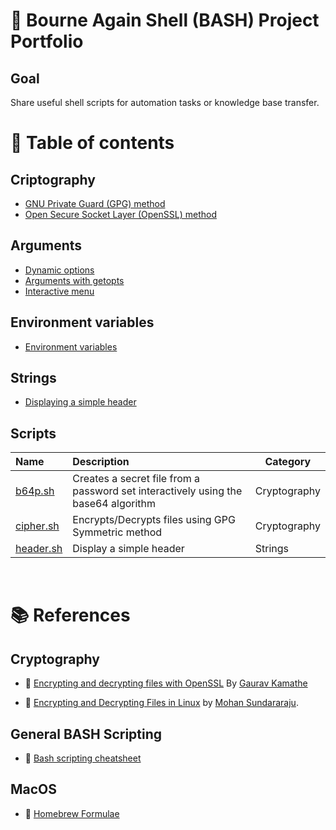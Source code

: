 # :notebook: Bourne Again Shell (BASH) Project Portfolio

## Goal
Share useful shell scripts for automation tasks or knowledge base transfer.

# :bookmark_tabs: Table of contents
## Criptography
- [GNU Private Guard (GPG) method](cryptography/gpg_method.md)
- [Open Secure Socket Layer (OpenSSL) method](cryptography/openssl_method.md)

## Arguments
- [Dynamic options](arguments/dynamic_options.md)
- [Arguments with getopts](arguments/getopts.md)
- [Interactive menu](arguments/interactive_menu.md)

## Environment variables
- [Environment variables](environment_variables/environment_variables.md)

## Strings
- [Displaying a simple header](strings/README.md)

## Scripts
| Name | Description | Category |
| :-- | :-- | -- |
| [b64p.sh](cryptography/scripts/b64p.sh) | Creates a secret file from a password set interactively using the base64 algorithm | Cryptography |
| [cipher.sh](cryptography/scripts/cipher.sh) | Encrypts/Decrypts files using GPG Symmetric method | Cryptography |
| [header.sh](strings/scripts/header.sh) | Display a simple header | Strings | 

<br />

# :books: References
## Cryptography
- :link: [Encrypting and decrypting files with OpenSSL](https://opensource.com/article/21/4/encryption-decryption-openssl) By [Gaurav Kamathe](https://opensource.com/users/gkamathe)

- :link: [Encrypting and Decrypting Files in Linux](https://www.baeldung.com/linux/encrypt-decrypt-files) by [Mohan Sundararaju](https://www.baeldung.com/linux/author/mohan-sundararaju).

## General BASH Scripting
- :link: [Bash scripting cheatsheet](https://devhints.io/bash)

## MacOS
- :link: [Homebrew Formulae](https://formulae.brew.sh/formula/gnupg)
